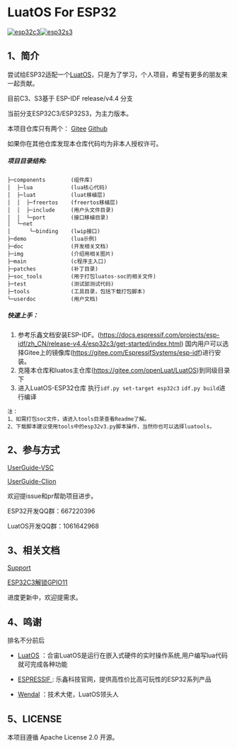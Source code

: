 # LuatOS For ESP32

[![esp32c3](https://github.com/dreamcmi/LuatOS-ESP32/actions/workflows/commit-build-c3.yml/badge.svg?branch=master)](https://github.com/dreamcmi/LuatOS-ESP32/actions/workflows/commit-build-c3.yml)[![esp32s3](https://github.com/dreamcmi/LuatOS-ESP32/actions/workflows/commit-build-s3.yml/badge.svg?branch=master)](https://github.com/dreamcmi/LuatOS-ESP32/actions/workflows/commit-build-s3.yml)

## 1、简介

尝试给ESP32适配一个[LuatOS](https://gitee.com/openLuat/LuatOS)，只是为了学习，个人项目，希望有更多的朋友来一起贡献。

目前C3、S3基于 ESP-IDF release/v4.4 分支

当前分支ESP32C3/ESP32S3，为主力版本。

本项目仓库只有两个： [Gitee](https://gitee.com/dreamcmi/LuatOS-ESP32)  [Github](https://github.com/dreamcmi/LuatOS-ESP32) 

如果你在其他仓库发现本仓库代码均为非本人授权许可。

##### 项目目录结构:

```
├─components		(组件库)
│  ├─lua			(lua核心代码)
│  ├─luat			(luat移植层)
│  │  ├─freertos	(freertos移植层)
│  │  ├─include		(用户头文件目录)
│  │  └─port		(接口移植目录)
│  └─net		
│      └─binding	(lwip接口)
├─demo				(lua示例)
├─doc				(开发相关文档)
├─img				(介绍用相关图片)
├─main				(c程序主入口)
├─patches			(补丁目录)
├─soc_tools			(用于打包luatos-soc的相关文件)
├─test				(测试部测试代码)
├─tools				(工具目录，包括下载打包脚本)
└─userdoc			(用户文档)
```

##### 快速上手：

1. 参考乐鑫文档安装ESP-IDF。(https://docs.espressif.com/projects/esp-idf/zh_CN/release-v4.4/esp32c3/get-started/index.html) 国内用户可以选择Gitee上的镜像库(https://gitee.com/EspressifSystems/esp-idf)进行安装。
2. 克隆本仓库和luatos主仓库(https://gitee.com/openLuat/LuatOS)到同级目录下
3. 进入LuatOS-ESP32仓库 执行`idf.py set-target esp32c3` `idf.py build`进行编译

```
注：
1、如需打包soc文件，请进入tools目录查看Readme了解。
2、下载脚本建议使用tools中的esp32v3.py脚本操作，当然你也可以选择luatools。
```

## 2、参与方式

[UserGuide-VSC](./doc/userguide.md)

[UserGuide-Clion](./doc/UserGuideCilon.md)

欢迎提issue和pr帮助项目进步。

ESP32开发QQ群：667220396

LuatOS开发QQ群：1061642968

## 3、相关文档

[Support](./doc/SUPPORT.md)

[ESP32C3解锁GPIO11](./doc/VDD_SPI_AS_GPIO.md)

进度更新中，欢迎提需求。

## 4、鸣谢

排名不分前后

- [LuatOS](https://gitee.com/openLuat/LuatOS) ：合宙LuatOS是运行在嵌入式硬件的实时操作系统,用户编写lua代码就可完成各种功能

- [ESPRESSIF ](https://www.espressif.com/): 乐鑫科技官网，提供高性价比高可玩性的ESP32系列产品

- [Wendal](https://gitee.com/wendal) ：技术大佬，LuatOS领头人

## 5、LICENSE

本项目遵循 Apache License 2.0 开源。

